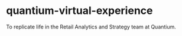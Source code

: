 # quantium-virtual-experience
To replicate life in the Retail Analytics and Strategy team at Quantium.
